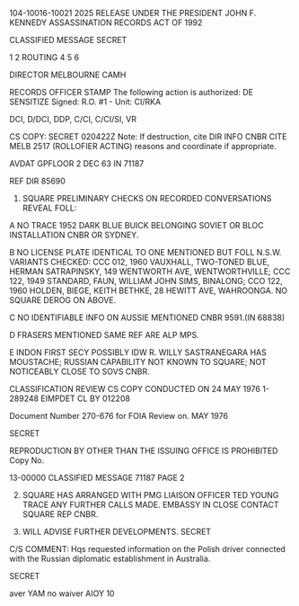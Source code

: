 104-10016-10021  2025 RELEASE UNDER THE PRESIDENT JOHN F. KENNEDY ASSASSINATION RECORDS ACT OF 1992

CLASSIFIED MESSAGE
SECRET

1 
2
ROUTING
4
5
6

DIRECTOR
MELBOURNE
CAMH

RECORDS OFFICER STAMP
The following action is authorized: DE SENSITIZE
Signed: 
R.O. #1 - Unit: CI/RKA

DCI, D/DCI, DDP, C/CI, C/CI/SI, VR

CS COPY:
SECRET 020422Z
Note: If destruction, cite
DIR INFO CNBR CITE MELB 2517 (ROLLOFIER ACTING)
reasons and coordinate
if appropriate.

AVDAT GPFLOOR
2 DEC 63 IN 71187

REF DIR 85690
1. SQUARE PRELIMINARY CHECKS ON RECORDED CONVERSATIONS REVEAL
FOLL:

A NO TRACE 1952 DARK BLUE BUICK BELONGING SOVIET OR BLOC
INSTALLATION CNBR OR SYDNEY.

B NO LICENSE PLATE IDENTICAL TO ONE MENTIONED BUT FOLL
N.S.W. VARIANTS CHECKED: CCC 012, 1960 VAUXHALL, TWO-TONED BLUE,
HERMAN SATRAPINSKY, 149 WENTWORTH AVE, WENTWORTHVILLE; CCC 122,
1949 STANDARD, FAUN, WILLIAM JOHN SIMS, BINALONG; CCO 122, 1960
HOLDEN, BIEGE, KEITH BETHKE, 28 HEWITT AVE, WAHROONGA. NO SQUARE
DEROG ON ABOVE.

C NO IDENTIFIABLE INFO ON AUSSIE MENTIONED CNBR 9591.(IN 68838)

D FRASERS MENTIONED SAME REF ARE ALP MPS.

E INDON FIRST SECY POSSIBLY IDW R. WILLY SASTRANEGARA HAS
MOUSTACHE; RUSSIAN CAPABILITY NOT KNOWN TO SQUARE; NOT NOTICEABLY
CLOSE TO SOVS CNBR.

CLASSIFICATION REVIEW
CS COPY CONDUCTED ON 24 MAY 1976 1-289248
EIMPDET CL BY 012208

Document Number 270-676
for FOIA Review on. MAY 1976

SECRET

REPRODUCTION BY OTHER THAN THE ISSUING OFFICE IS PROHIBITED
Copy No.

13-00000
CLASSIFIED MESSAGE 71187 PAGE 2

2. SQUARE HAS ARRANGED WITH PMG LIAISON OFFICER TED YOUNG
TRACE ANY FURTHER CALLS MADE. EMBASSY IN CLOSE CONTACT SQUARE
REP CNBR.

3. WILL ADVISE FURTHER DEVELOPMENTS.
SECRET

C/S COMMENT: Hqs requested information on the Polish driver connected with
the Russian diplomatic establishment in Australia.

SECRET

aver YAM
по waiver ΑΙΟΥ 10
